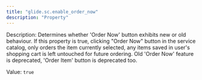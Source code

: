 ```yaml
---
title: "glide.sc.enable_order_now"
description: "Property"
---
```


Description: Determines whether 'Order Now' button exhibits new or old behaviour.
If this property is true, clicking "Order Now" button in the service catalog, only orders the item currently selected,  any items saved in user's shopping cart is left untouched for future ordering.
Old 'Order Now' feature is deprecated, 'Order Item' button is deprecated too.

Value: `true`